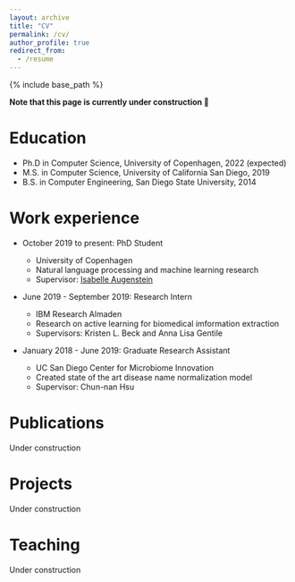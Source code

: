 ```yaml
---
layout: archive
title: "CV"
permalink: /cv/
author_profile: true
redirect_from:
  - /resume
---
```


{% include base_path %}

**Note that this page is currently under construction :hammer:**

Education
======
* Ph.D in Computer Science, University of Copenhagen, 2022 (expected)
* M.S. in Computer Science, University of California San Diego, 2019
* B.S. in Computer Engineering, San Diego State University, 2014

Work experience
======
* October 2019 to present: PhD Student
  * University of Copenhagen
  * Natural language processing and machine learning research
  * Supervisor: [Isabelle Augenstein](https://isabelleaugenstein.github.io/)

* June 2019 - September 2019: Research Intern
  * IBM Research Almaden
  * Research on active learning for biomedical imformation extraction
  * Supervisors: Kristen L. Beck and Anna Lisa Gentile
  
* January 2018 - June 2019: Graduate Research Assistant
  * UC San Diego Center for Microbiome Innovation
  * Created state of the art disease name normalization model
  * Supervisor: Chun-nan Hsu
  

Publications
======
  Under construction
  
Projects
======
  Under construction
  
Teaching
======
  Under construction
  
